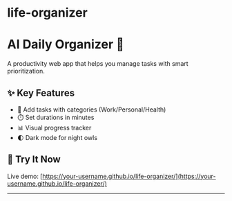 # life-organizer
# AI Daily Organizer 🌈

A productivity web app that helps you manage tasks with smart prioritization.

## ✨ Key Features
- 📝 Add tasks with categories (Work/Personal/Health)  
- ⏱️ Set durations in minutes  
- 📊 Visual progress tracker  
- 🌓 Dark mode for night owls  

## 🚀 Try It Now
Live demo: [https://your-username.github.io/life-organizer/](https://your-username.github.io/life-organizer/)

---


